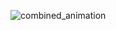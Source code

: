 ![combined_animation](https://github.com/user-attachments/assets/7f359c0e-920d-403d-a3f5-13de1f2fbb46)
